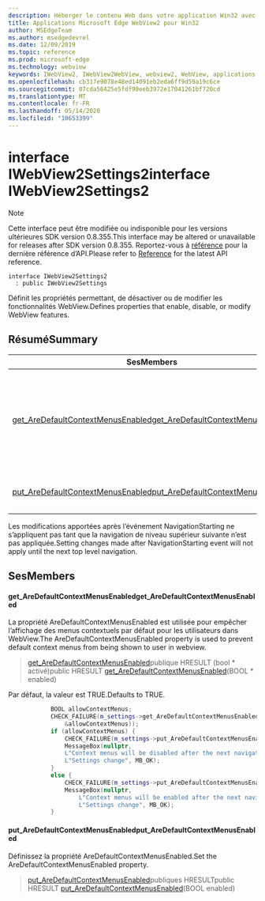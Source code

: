 ```yaml
---
description: Héberger le contenu Web dans votre application Win32 avec le contrôle Microsoft Edge WebView2
title: Applications Microsoft Edge WebView2 pour Win32
author: MSEdgeTeam
ms.author: msedgedevrel
ms.date: 12/09/2019
ms.topic: reference
ms.prod: microsoft-edge
ms.technology: webview
keywords: IWebView2, IWebView2WebView, webview2, WebView, applications Win32, Win32, Edge
ms.openlocfilehash: cb317e9078e48ed14091eb2eda6ff9d59a19c6ce
ms.sourcegitcommit: 07cda56425e5fdf90eeb3972e17041261bf720cd
ms.translationtype: MT
ms.contentlocale: fr-FR
ms.lasthandoff: 05/14/2020
ms.locfileid: "10653399"
---
```

# <span data-ttu-id="4e8c3-104">interface IWebView2Settings2</span><span class="sxs-lookup"><span data-stu-id="4e8c3-104">interface IWebView2Settings2</span></span> 

> [!NOTE]
> <span data-ttu-id="4e8c3-105">Cette interface peut être modifiée ou indisponible pour les versions ultérieures SDK version 0.8.355.</span><span class="sxs-lookup"><span data-stu-id="4e8c3-105">This interface may be altered or unavailable for releases after SDK version 0.8.355.</span></span> <span data-ttu-id="4e8c3-106">Reportez-vous à [référence](../../../webview2-api-reference.md) pour la dernière référence d’API.</span><span class="sxs-lookup"><span data-stu-id="4e8c3-106">Please refer to [Reference](../../../webview2-api-reference.md) for the latest API reference.</span></span>

```
interface IWebView2Settings2
  : public IWebView2Settings
```

<span data-ttu-id="4e8c3-107">Définit les propriétés permettant, de désactiver ou de modifier les fonctionnalités WebView.</span><span class="sxs-lookup"><span data-stu-id="4e8c3-107">Defines properties that enable, disable, or modify WebView features.</span></span>

## <span data-ttu-id="4e8c3-108">Résumé</span><span class="sxs-lookup"><span data-stu-id="4e8c3-108">Summary</span></span>

 <span data-ttu-id="4e8c3-109">Ses</span><span class="sxs-lookup"><span data-stu-id="4e8c3-109">Members</span></span>                        | <span data-ttu-id="4e8c3-110">Descriptions</span><span class="sxs-lookup"><span data-stu-id="4e8c3-110">Descriptions</span></span>
--------------------------------|---------------------------------------------
[<span data-ttu-id="4e8c3-111">get_AreDefaultContextMenusEnabled</span><span class="sxs-lookup"><span data-stu-id="4e8c3-111">get_AreDefaultContextMenusEnabled</span></span>](#get_aredefaultcontextmenusenabled) | <span data-ttu-id="4e8c3-112">La propriété AreDefaultContextMenusEnabled est utilisée pour empêcher l’affichage des menus contextuels par défaut pour les utilisateurs dans WebView.</span><span class="sxs-lookup"><span data-stu-id="4e8c3-112">The AreDefaultContextMenusEnabled property is used to prevent default context menus from being shown to user in webview.</span></span>
[<span data-ttu-id="4e8c3-113">put_AreDefaultContextMenusEnabled</span><span class="sxs-lookup"><span data-stu-id="4e8c3-113">put_AreDefaultContextMenusEnabled</span></span>](#put_aredefaultcontextmenusenabled) | <span data-ttu-id="4e8c3-114">Définissez la propriété AreDefaultContextMenusEnabled.</span><span class="sxs-lookup"><span data-stu-id="4e8c3-114">Set the AreDefaultContextMenusEnabled property.</span></span>

<span data-ttu-id="4e8c3-115">Les modifications apportées après l’événement NavigationStarting ne s’appliquent pas tant que la navigation de niveau supérieur suivante n’est pas appliquée.</span><span class="sxs-lookup"><span data-stu-id="4e8c3-115">Setting changes made after NavigationStarting event will not apply until the next top level navigation.</span></span>

## <span data-ttu-id="4e8c3-116">Ses</span><span class="sxs-lookup"><span data-stu-id="4e8c3-116">Members</span></span>

#### <span data-ttu-id="4e8c3-117">get_AreDefaultContextMenusEnabled</span><span class="sxs-lookup"><span data-stu-id="4e8c3-117">get_AreDefaultContextMenusEnabled</span></span> 

<span data-ttu-id="4e8c3-118">La propriété AreDefaultContextMenusEnabled est utilisée pour empêcher l’affichage des menus contextuels par défaut pour les utilisateurs dans WebView.</span><span class="sxs-lookup"><span data-stu-id="4e8c3-118">The AreDefaultContextMenusEnabled property is used to prevent default context menus from being shown to user in webview.</span></span>

> <span data-ttu-id="4e8c3-119">[get_AreDefaultContextMenusEnabled](#get_aredefaultcontextmenusenabled)publique HRESULT (bool \* activé)</span><span class="sxs-lookup"><span data-stu-id="4e8c3-119">public HRESULT [get_AreDefaultContextMenusEnabled](#get_aredefaultcontextmenusenabled)(BOOL \* enabled)</span></span>

<span data-ttu-id="4e8c3-120">Par défaut, la valeur est TRUE.</span><span class="sxs-lookup"><span data-stu-id="4e8c3-120">Defaults to TRUE.</span></span>

```cpp
            BOOL allowContextMenus;
            CHECK_FAILURE(m_settings->get_AreDefaultContextMenusEnabled(
                &allowContextMenus));
            if (allowContextMenus) {
                CHECK_FAILURE(m_settings->put_AreDefaultContextMenusEnabled(FALSE));
                MessageBox(nullptr,
                L"Context menus will be disabled after the next navigation.",
                L"Settings change", MB_OK);
            }
            else {
                CHECK_FAILURE(m_settings->put_AreDefaultContextMenusEnabled(TRUE));
                MessageBox(nullptr,
                    L"Context menus will be enabled after the next navigation.",
                    L"Settings change", MB_OK);
            }
```

#### <span data-ttu-id="4e8c3-121">put_AreDefaultContextMenusEnabled</span><span class="sxs-lookup"><span data-stu-id="4e8c3-121">put_AreDefaultContextMenusEnabled</span></span> 

<span data-ttu-id="4e8c3-122">Définissez la propriété AreDefaultContextMenusEnabled.</span><span class="sxs-lookup"><span data-stu-id="4e8c3-122">Set the AreDefaultContextMenusEnabled property.</span></span>

> <span data-ttu-id="4e8c3-123">[put_AreDefaultContextMenusEnabled](#put_aredefaultcontextmenusenabled)publiques HRESULT</span><span class="sxs-lookup"><span data-stu-id="4e8c3-123">public HRESULT [put_AreDefaultContextMenusEnabled](#put_aredefaultcontextmenusenabled)(BOOL enabled)</span></span>

